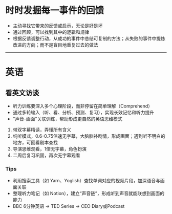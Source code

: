 # 时时发掘每一事件的回馈
- 主动寻找它带来的反馈或启示，无论是好是坏
- 通过回顾，可以找到其中的逻辑和规律
- 根据反馈调整行动，从成功的事件中总结可复制的方法；从失败的事件中提炼改进的方向；而不是盲目地重复过去的做法

---

# 英语
## 看英文访谈
- 听力训练要深入多个心理阶段，而非停留在简单理解（Comprehend）
- 通过多轮输入（听、看、分析、预测、复习），实现长效记忆和听力提升
- "声音-画面"关联训练，帮助形成更自然的英语思维模式
1. 带双字幕精读，弄懂所有含义
2. 纯听模式，0.6-0.75倍速无字幕，大脑脑补剧情，形成画面；遇到听不明白的地方，可回看剧本查找
3. 导演思维观看，1倍无字幕，角色扮演
4. 二周后复习巩固，再次无字幕观看
### Tips
- 利用搜索工具（如 Yarn、Yoglish）查找单词对应的视频片段，加深语音与画面关联
- 整理听力笔记（如 Notion），建立“声音链”，形成听到声音就能联想到画面的能力
- BBC 6分钟英语 -> TED Series -> CEO Diary或Podcast


